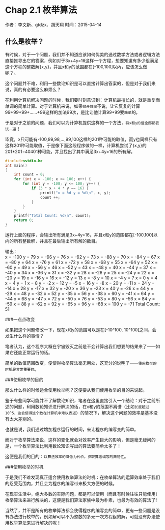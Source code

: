 Chap 2.1 枚举算法
==================
作者：李文新、gtdzx、胡天翔
时间：2015-04-14

什么是枚举？
--------------

有时候，对于一个问题，我们并不知道应该如何优美的通过数学方法或者逻辑方法直接推导出它的答案，例如对于3x+4y=16这样一个方程，想要知道有多少组满足这个方程的整数解{x,y}，并且x和y的范围都在[-100,100]以內，应该怎么做呢？。

这个问题并不难，利用一些数论知识是可以直接计算出答案的，但是对于我们来说，真的有必要这么麻烦么？

在利用计算机解决问题的时候，我们要时刻意识到：计算机最擅长的，就是重复而单调的简单计算。对于计算机来说，如果```抛开效率```不说，让它反复的计算99+99+99+……+99这样的加法99次，是比让他计算99*99要```简单```的。

于是对于之前的问题，我们可以为计算机提供这样的一个方法，```将x和y的值全部都尝试一遍```！

毕竟，x只可能有-100,99,98,...,99,100这样的201种可能的取值，而y也同样只有这样201种可能取值，于是像下面这段程序做的一样，计算机尝试了{x,y}的201*201=40401种可能，并且找出了其中满足3x+4y=16的所有解。

```cpp
#include<stdio.h>
int main()
{
    int count = 0;
    for (int x = -100; x <= 100; x++) {
        for (int y = -100; y <= 100; y++) {
            if (3 * x + 4 * y == 16) {
                printf("x = %d y = %d\n", x, y);
                count ++;
            }
        }
    }
    printf("Total Count: %d\n", count);
    return 0;
}
```

运行上面的程序，会输出所有满足3x+4y=16，并且x和y的范围都在[-100,100]以内的所有整数解，并且在最后输出所有解的数目。

输出：  
x = -100 y = 79
x = -96 y = 76
x = -92 y = 73
x = -88 y = 70
x = -84 y = 67
x = -80 y = 64
x = -76 y = 61
x = -72 y = 58
x = -68 y = 55
x = -64 y = 52
x = -60 y = 49
x = -56 y = 46
x = -52 y = 43
x = -48 y = 40
x = -44 y = 37
x = -40 y = 34
x = -36 y = 31
x = -32 y = 28
x = -28 y = 25
x = -24 y = 22
x = -20 y = 19
x = -16 y = 16
x = -12 y = 13
x = -8 y = 10
x = -4 y = 7
x = 0 y = 4
x = 4 y = 1
x = 8 y = -2
x = 12 y = -5
x = 16 y = -8
x = 20 y = -11
x = 24 y = -14
x = 28 y = -17
x = 32 y = -20
x = 36 y = -23
x = 40 y = -26
x = 44 y = -29
x = 48 y = -32
x = 52 y = -35
x = 56 y = -38
x = 60 y = -41
x = 64 y = -44
x = 68 y = -47
x = 72 y = -50
x = 76 y = -53
x = 80 y = -56
x = 84 y = -59
x = 88 y = -62
x = 92 y = -65
x = 96 y = -68
x = 100 y = -71
Total Count: 51

###一点点改变

如果把这个问题修改一下，现在x和y的范围可以是在[-10^100, 10^100]之间，会发生什么样的事情？

笔者认为，这个程序大概在宇宙毁灭之前是不会计算出我们想要的结果来了——如果它还能正常运行的话。

简单的数值范围改变，便使得枚举算法毫无用处，这充分的说明了——```使用枚举的时机是非常重要的```。

###使用枚举的目的

那么什么样的时候适合使用枚举呢？这便要从我们使用枚举的目的来说起。

鉴于有些同学可能并不了解数论知识，笔者在这里直接引入一个结论：对于之前所述的问题，利用数论知识进行解决的话，在x和y的范围不离谱（比如```长度超过10^5，这会使得这个数在计算机中难以表述```）的情况下，解决这个问题的效率是基本没有太大差别的。

也就是说，我们通过增加程序运行的时间，来让程序的编写变的简单。

而对于枚举算法来说，这样的变化就会对效率产生巨大的影响，但是毫无疑问的是，一个枚举算法比利用数论知识写出的算法要简单太多了！

这便是我们的目的：```以算法效率的降低为代价，换取算法编写的简易性```。

###使用枚举的时机

于是我们不难发现真正适合使用枚举算法的时机：在枚举算法的运算效率处于我们的忍受范围内，并且会为程序的编写带来极大方便的时候。

在现实生活中，绝大多数的实际问题，都是可以使用（而且有时候往往只能使用）枚举算法来进行解决的，这便是我们算法家族中最为朴素，也最为有效的算法了!

当然了，并不是所有的枚举算法都会使得程序的编写变的简单，更有一些问题是没有办法进行枚举的，例如解可以不为整数的多元一次方程组的解，可就没有办法使用枚举算法来进行解决的呢！
